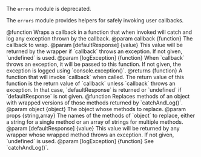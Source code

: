 <!-- This Source Code Form is subject to the terms of the Mozilla Public
   - License, v. 2.0. If a copy of the MPL was not distributed with this
   - file, You can obtain one at http://mozilla.org/MPL/2.0/. -->

<!-- contributed by Drew Willcoxon [adw@mozilla.com] -->

<div class="warning">
<p>The <code>errors</code> module is deprecated.</p>
</div>

The `errors` module provides helpers for safely invoking user callbacks.

<api name="catchAndLog">
@function
  Wraps a callback in a function that when invoked will catch and log any
  exception thrown by the callback.
@param callback {function}
  The callback to wrap.
@param [defaultResponse] {value}
  This value will be returned by the wrapper if `callback` throws an exception.
  If not given, `undefined` is used.
@param [logException] {function}
  When `callback` throws an exception, it will be passed to this function.  If
  not given, the exception is logged using `console.exception()`.
@returns {function}
  A function that will invoke `callback` when called.  The return value of this
  function is the return value of `callback` unless `callback` throws an
  exception.  In that case, `defaultResponse` is returned or `undefined` if
  `defaultResponse` is not given.
</api>

<api name="catchAndLogProps">
@function
  Replaces methods of an object with wrapped versions of those methods returned
  by `catchAndLog()`.
@param object {object}
  The object whose methods to replace.
@param props {string,array}
  The names of the methods of `object` to replace, either a string for a single
  method or an array of strings for multiple methods.
@param [defaultResponse] {value}
  This value will be returned by any wrapper whose wrapped method throws an
  exception.  If not given, `undefined` is used.
@param [logException] {function}
  See `catchAndLog()`.
</api>
